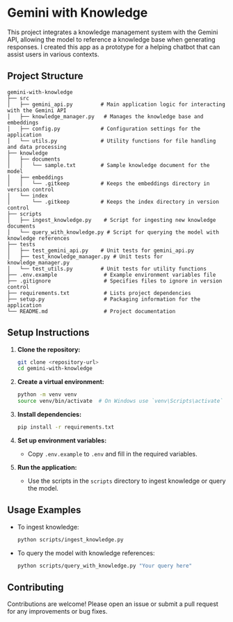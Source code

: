 # Gemini with Knowledge

This project integrates a knowledge management system with the Gemini API, allowing the model to reference a knowledge base when generating responses. I created this app as a prototype for a helping chatbot that can assist users in various contexts.

## Project Structure

```
gemini-with-knowledge
├── src
│   ├── gemini_api.py         # Main application logic for interacting with the Gemini API
│   ├── knowledge_manager.py   # Manages the knowledge base and embeddings
│   ├── config.py             # Configuration settings for the application
│   └── utils.py              # Utility functions for file handling and data processing
├── knowledge
│   ├── documents
│   │   └── sample.txt        # Sample knowledge document for the model
│   ├── embeddings
│   │   └── .gitkeep          # Keeps the embeddings directory in version control
│   └── index
│       └── .gitkeep          # Keeps the index directory in version control
├── scripts
│   ├── ingest_knowledge.py    # Script for ingesting new knowledge documents
│   └── query_with_knowledge.py # Script for querying the model with knowledge references
├── tests
│   ├── test_gemini_api.py    # Unit tests for gemini_api.py
│   ├── test_knowledge_manager.py # Unit tests for knowledge_manager.py
│   └── test_utils.py         # Unit tests for utility functions
├── .env.example               # Example environment variables file
├── .gitignore                 # Specifies files to ignore in version control
├── requirements.txt           # Lists project dependencies
├── setup.py                   # Packaging information for the application
└── README.md                  # Project documentation
```

## Setup Instructions

1. **Clone the repository:**
   ```bash
   git clone <repository-url>
   cd gemini-with-knowledge
   ```

2. **Create a virtual environment:**
   ```bash
   python -m venv venv
   source venv/bin/activate  # On Windows use `venv\Scripts\activate`
   ```

3. **Install dependencies:**
   ```bash
   pip install -r requirements.txt
   ```

4. **Set up environment variables:**
   - Copy `.env.example` to `.env` and fill in the required variables.

5. **Run the application:**
   - Use the scripts in the `scripts` directory to ingest knowledge or query the model.

## Usage Examples

- To ingest knowledge:
  ```bash
  python scripts/ingest_knowledge.py
  ```

- To query the model with knowledge references:
  ```bash
  python scripts/query_with_knowledge.py "Your query here"
  ```

## Contributing

Contributions are welcome! Please open an issue or submit a pull request for any improvements or bug fixes. 
